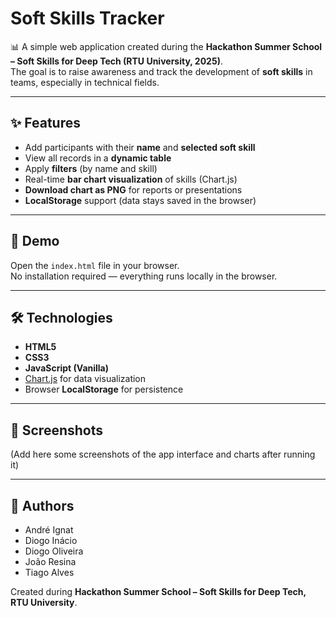 # Soft Skills Tracker

📊 A simple web application created during the **Hackathon Summer School – Soft Skills for Deep Tech (RTU University, 2025)**.  
The goal is to raise awareness and track the development of **soft skills** in teams, especially in technical fields.

---

## ✨ Features
- Add participants with their **name** and **selected soft skill**
- View all records in a **dynamic table**
- Apply **filters** (by name and skill)
- Real-time **bar chart visualization** of skills (Chart.js)
- **Download chart as PNG** for reports or presentations
- **LocalStorage** support (data stays saved in the browser)

---

## 🚀 Demo
Open the `index.html` file in your browser.  
No installation required — everything runs locally in the browser.

---

## 🛠️ Technologies
- **HTML5**
- **CSS3**
- **JavaScript (Vanilla)**
- [Chart.js](https://www.chartjs.org/) for data visualization
- Browser **LocalStorage** for persistence

---

## 📸 Screenshots
(Add here some screenshots of the app interface and charts after running it)

---

## 👥 Authors
- André Ignat  
- Diogo Inácio  
- Diogo Oliveira  
- João Resina  
- Tiago Alves  

Created during **Hackathon Summer School – Soft Skills for Deep Tech, RTU University**.
